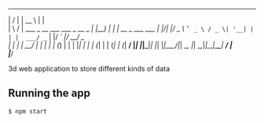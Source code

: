   __  __                                 _____      _                
 |  \/  |                               |  __ \    | |               
 | \  / | ___ _ __ ___   ___  _ __ _   _| |__) |_ _| | __ _  ___ ___ 
 | |\/| |/ _ \ '_ ` _ \ / _ \| '__| | | |  ___/ _` | |/ _` |/ __/ _ \
 | |  | |  __/ | | | | | (_) | |  | |_| | |  | (_| | | (_| | (_|  __/
 |_|  |_|\___|_| |_| |_|\___/|_|   \__, |_|   \__,_|_|\__,_|\___\___|
                                    __/ |                            
                                   |___/                             
                                                               

3d web application to store different kinds of data

## Running the app


    $ npm start

